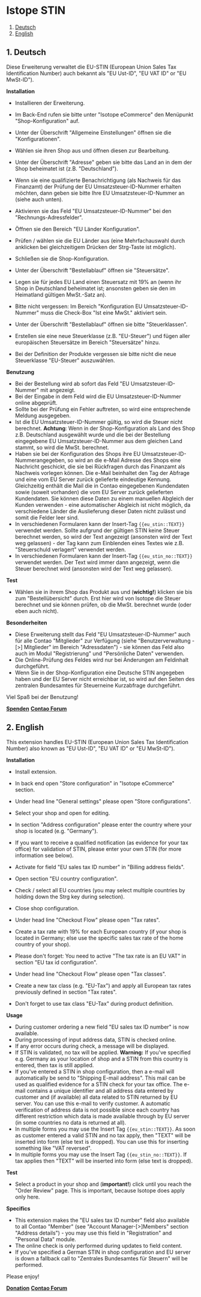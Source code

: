 # Istope STIN

1. [Deutsch](#1)
2. [English](#2)

## <a name="1"></a>1. Deutsch

Diese Erweiterung verwaltet die EU-STIN (European Union Sales Tax Identification Number) auch bekannt als "EU Ust-ID", "EU VAT ID" or "EU MwSt-ID").

**Installation**

* Installieren der Erweiterung.
* Im Back-End rufen sie bitte unter "Isotope eCommerce" den Menüpunkt "Shop-Konfiguration" auf.
* Unter der Überschrift "Allgemeine Einstellungen" öffnen sie die "Konfigurationen".
* Wählen sie ihren Shop aus und öffnen diesen zur Bearbeitung.
* Unter der Überschrift "Adresse" geben sie bitte das Land an in dem der Shop beheimatet ist (z.B. "Deutschland").
* Wenn sie eine qualifizierte Benachrichtigung (als Nachweis für das Finanzamt) der Prüfung der EU Umsatzsteuer-ID-Nummer erhalten möchten, dann geben sie bitte Ihre EU Umsatzsteuer-ID-Nummer an (siehe auch unten).
* Aktivieren sie das Feld "EU Umsatzsteuer-ID-Nummer" bei den "Rechnungs-Adressfelder".
* Öffnen sie den Bereich "EU Länder Konfiguration".
* Prüfen / wählen sie die EU Länder aus (eine Mehrfachauswahl durch anklicken bei gleichzeitigem Drücken der Strg-Taste ist möglich).
* Schließen sie die Shop-Konfiguration.

* Unter der Überschrift "Bestellablauf" öffnen sie "Steuersätze".
* Legen sie für jedes EU Land einen Steuersatz mit 19% an (wenn ihr Shop in Deutschland beheimatet ist; ansonsten geben sie den im Heimatland gültigen MwSt.-Satz an).
* Bitte nicht vergessen: Im Bereich "Konfiguration EU Umsatzsteuer-ID-Nummer" muss die Check-Box "Ist eine MwSt." aktiviert sein.

* Unter der Überschrift "Bestellablauf" öffnen sie bitte "Steuerklassen".
* Erstellen sie eine neue Steuerklasse (z.B. "EU-Steuer") und fügen aller europäischen Steuersätze im Bereich "Steuersätze" hinzu.
* Bei der Definition der Produkte vergessen sie bitte nicht die neue Steuerklasse "EU-Steuer" auszuwählen.

**Benutzung**

* Bei der Bestellung wird ab sofort das Feld "EU Umsatzsteuer-ID-Nummer" mit angezeigt.
* Bei der Eingabe in dem Feld wird die EU Umsatzsteuer-ID-Nummer online abgeprüft.
* Sollte bei der Prüfung ein Fehler auftreten, so wird eine entsprechende Meldung ausgegeben.
* Ist die EU Umsatzsteuer-ID-Nummer gültig, so wird die Steuer nicht berechnet. **Achtung**: Wenn in der Shop-Konfiguration als Land des Shop z.B. Deutschland ausgewählt wurde und die bei der Bestellung eingegebene EU Umsatzsteuer-ID-Nummer aus dem gleichen Land stammt, so wird die MwSt. berechnet.
* Haben sie bei der Konfiguration des Shops ihre EU Umsatzsteuer-ID-Nummerangegeben, so wird an die e-Mail Adresse des Shops eine Nachricht geschickt, die sie bei Rückfragen durch das Finanzamt als Nachweis vorlegen können. Die e-Mail beinhaltet den Tag der Abfrage und eine vom EU Server zurück gelieferte eindeutige Kennung. Gleichzeitig enthält die Mail die in Contao eingegebenen Kundendaten sowie (soweit vorhanden) die vom EU Server zurück gelieferten Kundendaten. Sie können diese Daten zu einem manuellen Abgleich der Kunden verwenden - eine automatischer Abgleich ist nicht möglich, da verschiedene Länder die Auslieferung dieser Daten nicht zulässt und somit die Felder leer sind.
* In verschiedenen Formularen kann der Insert-Tag `{{eu_stin::TEXT}}` verwendet werden. Sollte aufgrund der gültigen STIN keine Steuer berechnet werden, so wird der Text angezeigt (ansonsten wird der Text weg gelassen) - der Tag kann zum Einblenden eines Textes wie z.B. "Steuerschuld verlagert" verwendet werden.
* In verschiedenen Formularen kann der Insert-Tag `{{eu_stin_no::TEXT}}` verwendet werden. Der Text wird immer dann angezeigt, wenn die Steuer berechnet wird (ansonsten wird der Text weg gelassen).

**Test**

* Wählen sie in ihrem Shop das Produkt aus und (**wichtig!**) klicken sie bis zum "Bestellübersicht" durch. Erst hier wird von Isotope die Steuer berechnet und sie können prüfen, ob die MwSt. berechnet wurde (oder eben auch nicht).

**Besonderheiten**

* Diese Erweiterung stellt das Feld "EU Umsatzsteuer-ID-Nummer" auch für alle Contao "Mitglieder" zur Verfügung (siehe "Benutzerverwaltung -[>] Mitglieder" im Bereich "Adressdaten") - sie können das Feld also auch im Modul "Registrierung" und "Persönliche Daten" verwenden.
* Die Online-Prüfung des Feldes wird nur bei Änderungen am Feldinhalt durchgeführt.
* Wenn Sie in der Shop-Konfiguration eine Deutsche STIN angegeben haben und der EU Server nicht erreichbar ist, so wird auf den Seiten des zentralen Bundesamtes für Steuerneine Kurzabfrage durchgeführt.

Viel Spaß bei der Benutzung!

**[Spenden](https://www.syncgw.com/donation-de.html)**  **[Contao Forum](https://community.contao.org/de/showthread.php?34238-isotope_stin)**

## <a name="2"></a>2. English

This extension handles EU-STIN (European Union Sales Tax Identification Number) also known as "EU Ust-ID", "EU VAT ID" or "EU MwSt-ID").

**Installation**

* Install extension.
* In back end open "Store configuration" in "Isotope eCommerce" section.
* Under head line "General settings" please open "Store configurations".
* Select your shop and open for editing.
* In section "Address configuration" please enter the country where your shop is located (e.g. "Germany").
* If you want to receive a qualified notification (as evidence for your tax office) for validation of STIN, please enter your own STIN (for more information see below).
* Activate for field "EU sales tax ID number" in "Billing address fields".
* Open section "EU country configuration".
* Check / select all EU countries (you may select multiple countries by holding down the Strg key during selection).
* Close shop configuration.

* Under head line "Checkout Flow" please open "Tax rates".
* Create a tax rate with 19% for each European country (if your shop is located in Germany; else use the specific sales tax rate of the home country of your shop).
* Please don't forget: You need to active "The tax rate is an EU VAT" in section "EU tax id configuration".

* Under head line "Checkout Flow" please open "Tax classes".
* Create a new tax class (e.g. "EU-Tax") and apply all European tax rates previously defined in section "Tax rates".
* Don't forget to use tax class "EU-Tax" during product definition.

**Usage**

* During customer ordering a new field "EU sales tax ID number" is now available.
* During processing of input address data, STIN is checked online.
* If any error occurs during check, a message will be displayed.
* If STIN is validated, no tax will be applied. **Warning:** If you've specified e.g. Germany as your location of shop and a STIN from this country is entered, then tax is still applied.
* If you've entered a STIN in shop configuration, then a e-mail will automatically be send to "Shipping E-mail address". This mail can be used as qualified evidence for a STIN check for your tax office. The e-mail contains a unique identifier and all address data entered by customer and (if available) all data related to STIN returned by EU server. You can use this e-mail to verify customer. A automatic verification of address data is not possible since each country has different restriction which data is made available through by EU server (in some countries no data is returned at all).
* In multiple forms you may use the Insert Tag `{{eu_stin::TEXT}}`. As soon as customer entered a valid STIN and no tax apply, then "TEXT" will be inserted into form (else text is dropped). You can use this for inserting something like "VAT reversed".
* In multiple forms you may use the Insert Tag `{{eu_stin_no::TEXT}}`. If tax applies then "TEXT" will be inserted into form (else text is dropped).

**Test**

* Select a product in your shop and (**important!**) click until you reach the "Order Review" page. This is important, because Isotope does apply only here.

**Specifics**

* This extension makes the "EU sales tax ID number" field also available to all Contao "Member" (see "Account Manager-[>]Members" section "Address details") - you may use this field in "Registration" and "Personal Data" module.
* The online check is only performed during updates to field content.
* If you've specified a German STIN in shop configuration and EU server is down a fallback call to "Zentrales Bundesamtes für Steuern" will be performed.

Please enjoy!

**[Donation](https://www.syncgw.com/donation-en.html)**  **[Contao Forum](https://community.contao.org/de/showthread.php?34238-isotope_stin)**

